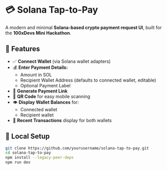 # 💳 Solana Tap-to-Pay

A modern and minimal **Solana-based crypto payment request UI**, built for the **100xDevs Mini Hackathon**.

## 🚀 Features

- ✅ **Connect Wallet** (via Solana wallet adapters)
- 💰 **Enter Payment Details:**
  - Amount in SOL
  - Recipient Wallet Address (defaults to connected wallet, editable)
  - Optional Payment Label
- 🔗 **Generate Payment Link**
- 📱 **QR Code** for easy mobile scanning
- 👁️ **Display Wallet Balances** for:
  - Connected wallet
  - Recipient wallet
- 📜 **Recent Transactions** display for both wallets

## 🔧 Local Setup

```bash
git clone https://github.com/yourusername/solana-tap-to-pay.git
cd solana-tap-to-pay
npm install --legacy-peer-deps
npm run dev
